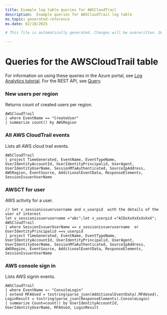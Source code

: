 ```yaml
---
title: Example log table queries for AWSCloudTrail
description:  Example queries for AWSCloudTrail log table
ms.topic: generated-reference
ms.date: 02/18/2025

# This file is automatically generated. Changes will be overwritten. Do not change this file directly. 

---
```


# Queries for the AWSCloudTrail table

For information on using these queries in the Azure portal, see [Log Analytics tutorial](/azure/azure-monitor/logs/log-analytics-tutorial). For the REST API, see [Query](/rest/api/loganalytics/query).


### New users per region  


Returns count of created users per region.  

```query
AWSCloudTrail
| where EventName == "CreateUser"
| summarize count() by AWSRegion
```



### All AWS CloudTrail events  


Lists all AWS cloud trail events.  

```query
AWSCloudTrail
| project TimeGenerated, EventName, EventTypeName, UserIdentityAccountId, UserIdentityPrincipalid, UserAgent, UserIdentityUserName, SessionMfaAuthenticated, SourceIpAddress, AWSRegion, EventSource, AdditionalEventData, ResponseElements, SessionIssuerUserName
```



### AWSCT for user  


AWS activity for a user.  

```query
// Set v_sessionissuerusername and v_userpid  with the details of the user of interest
let v_sessionissuerusername ="abc";let v_userpid ="AIDxXxXxXxXxXxX";
AWSCloudTrail
| where SessionIssuerUserName == v_sessionissuerusername  or UserIdentityPrincipalid ==v_userpid
| project TimeGenerated, EventName, EventTypeName, UserIdentityAccountId, UserIdentityPrincipalid, UserAgent,     UserIdentityUserName, SessionMfaAuthenticated, SourceIpAddress, AWSRegion, EventSource, AdditionalEventData, ResponseElements, SessionIssuerUserName
```



### AWS console sign in  


Lists AWS signin events.  

```query
AWSCloudTrail
| where EventName =~ "ConsoleLogin"
| extend MFAUsed = tostring(parse_json(AdditionalEventData).MFAUsed), LoginResult = tostring(parse_json(ResponseElements).ConsoleLogin)
| summarize Count=count() by UserIdentityAccountId, UserIdentityUserName, MFAUsed, LoginResult
```

